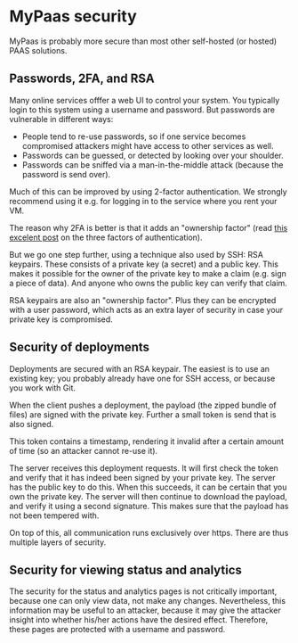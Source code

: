 # MyPaas security

MyPaas is probably more secure than most other self-hosted (or hosted) PAAS
solutions.


## Passwords, 2FA, and RSA

Many online services offfer a web UI to control your system. You typically
login to this system using a username and password. But passwords are
vulnerable in different ways:

* People tend to re-use passwords, so if one service becomes compromised
  attackers might have access to other services as well.
* Passwords can be guessed, or detected by looking over your shoulder.
* Passwords can be sniffed via a man-in-the-middle attack (because the
  password is send over).

Much of this can be improved by using 2-factor authentication. We strongly
recommend using it e.g. for logging in to the service where you rent your VM.

The reason why 2FA is better is that it adds an "ownership factor" (read
[this excelent post](https://did.app/articles/the-three-factors-of-authentication)
on the three factors of authentication).

But we go one step further, using a technique also used by SSH: RSA
keypairs. These consists of a private key (a secret) and a public key.
This makes it possible for the owner of the private key to make a claim
(e.g. sign a piece of data). And anyone who owns the public key can
verify that claim.

RSA keypairs are also an "ownership factor". Plus they can be
encrypted with a user password, which acts as an extra
layer of security in case your private key is compromised.


## Security of deployments

Deployments are secured with an RSA keypair. The easiest is to use an existing
key; you probably already have one for SSH access, or because you work with Git.

When the client pushes a deployment, the payload (the zipped bundle of files)
are signed with the private key. Further a small token is send that is also
signed.

This token contains a timestamp, rendering it invalid after a certain amount
of time (so an attacker cannot re-use it).

The server receives this deployment requests. It will first check the token
and verify that it has indeed been signed by your private key. The server
has the public key to do this. When this succeeds, it can be certain that you
own the private key. The server will then continue to download the payload,
and verify it using a second signature. This makes sure that the payload
has not been tempered with.

On top of this, all communication runs exclusively over https. There are thus
multiple layers of security.


## Security for viewing status and analytics

The security for the status and analytics pages is not critically important,
because one can only view data, not make any changes. Nevertheless, this
information may be useful to an attacker, because it may give the attacker
insight into whether his/her actions have the desired effect. Therefore,
these pages are protected with a username and password.
